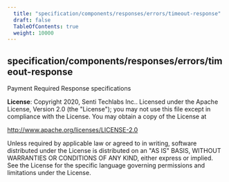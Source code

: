 ```yaml
---
  title: "specification/components/responses/errors/timeout-response"
  draft: false
  TableOfContents: true
  weight: 10000
---
```

<a name="module_specification/components/responses/errors/timeout-response"></a>

## specification/components/responses/errors/timeout-response
Payment Required Response specifications

**License**: Copyright 2020, Senti Techlabs Inc..
Licensed under the Apache License, Version 2.0 (the &quot;License&quot;);
you may not use this file except in compliance with the License.
You may obtain a copy of the License at

   http://www.apache.org/licenses/LICENSE-2.0

Unless required by applicable law or agreed to in writing, software
distributed under the License is distributed on an &quot;AS IS&quot; BASIS,
WITHOUT WARRANTIES OR CONDITIONS OF ANY KIND, either express or implied.
See the License for the specific language governing permissions and
limitations under the License.  
